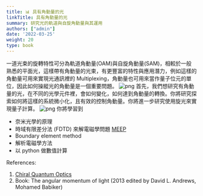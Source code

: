 ```yaml
---
title: 📊 具有角動量的光
linkTitle: 具有角動量的光
summary: 研究光的軌道與自旋角動量與其運用
authors: ["admin"]
date: '2022-03-25'
weight: 20
type: book
---
```


一道光束的旋轉特性可分為軌道角動量(OAM)與自旋角動量(SAM)，相較於一般熟悉的平面光，這樣帶有角動量的光束，有更豐富的特性與應用潛力，例如這樣的角動量可用來實現光通訊裡的 Multiplexing，角動量也可用來當作量子位元的單位，因此如何操縱光的角動量是一個重要問題。 
![png](/uploads/am.png)
首先，我們想研究有角動量的光，在不同的光學元件裡，會如何變化，如何達到角動量的轉換。你將研究探索如何將這樣的系統微小化，且有效的控制角動量。你將進一步研究使用旋光來實現量子計算。
![png](/uploads/cqo.png)
你將學習到
- 奈米光學的原理
- 時域有限差分法 (FDTD) 來解電磁學問題 [MEEP](https://meep.readthedocs.io/en/latest/)
- Boundary element method
- 解析電磁學方法
- 以 python 做數值計算

References:
1. [Chiral Quantum Optics](https://www.nature.com/articles/nature21037) 
2. Book: The angular momentum of light (2013 edited by David L. Andrews, Mohamed Babiker)
